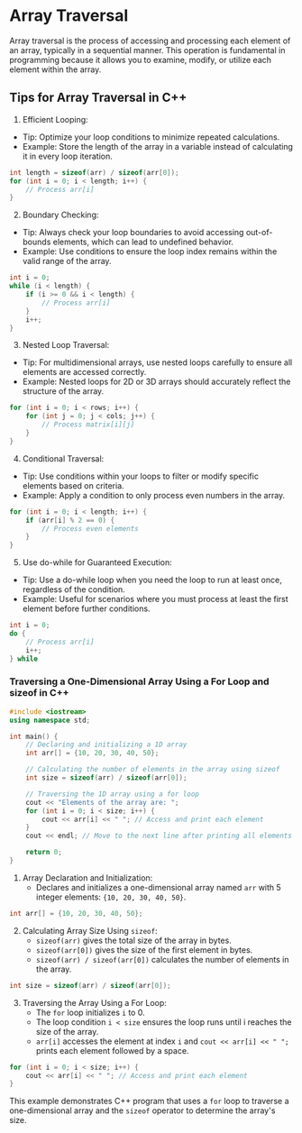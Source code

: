 # Array Traversal
Array traversal is the process of accessing and processing each element of an array, typically in a sequential manner. This operation is fundamental in programming because it allows you to examine, modify, or utilize each element within the array.

## Tips for Array Traversal in C++
1. Efficient Looping:
- Tip: Optimize your loop conditions to minimize repeated calculations.
- Example: Store the length of the array in a variable instead of calculating it in every loop iteration.
```cpp
int length = sizeof(arr) / sizeof(arr[0]);
for (int i = 0; i < length; i++) {
    // Process arr[i]
}
```
2. Boundary Checking:
- Tip: Always check your loop boundaries to avoid accessing out-of-bounds elements, which can lead to undefined behavior.
- Example: Use conditions to ensure the loop index remains within the valid range of the array.
```cpp
int i = 0;
while (i < length) {
    if (i >= 0 && i < length) {
        // Process arr[i]
    }
    i++;
}
```
3. Nested Loop Traversal:
- Tip: For multidimensional arrays, use nested loops carefully to ensure all elements are accessed correctly.
- Example: Nested loops for 2D or 3D arrays should accurately reflect the structure of the array.
```cpp
for (int i = 0; i < rows; i++) {
    for (int j = 0; j < cols; j++) {
        // Process matrix[i][j]
    }
}
```
4. Conditional Traversal:
- Tip: Use conditions within your loops to filter or modify specific elements based on criteria.
- Example: Apply a condition to only process even numbers in the array.
```cpp
for (int i = 0; i < length; i++) {
    if (arr[i] % 2 == 0) {
        // Process even elements
    }
}
```
5. Use do-while for Guaranteed Execution:
- Tip: Use a do-while loop when you need the loop to run at least once, regardless of the condition.
- Example: Useful for scenarios where you must process at least the first element before further conditions.
```cpp
int i = 0;
do {
    // Process arr[i]
    i++;
} while
```
### Traversing a One-Dimensional Array Using a For Loop and sizeof in C++
```cpp
#include <iostream>
using namespace std;

int main() {
    // Declaring and initializing a 1D array
    int arr[] = {10, 20, 30, 40, 50};

    // Calculating the number of elements in the array using sizeof
    int size = sizeof(arr) / sizeof(arr[0]);

    // Traversing the 1D array using a for loop
    cout << "Elements of the array are: ";
    for (int i = 0; i < size; i++) {
        cout << arr[i] << " "; // Access and print each element
    }
    cout << endl; // Move to the next line after printing all elements

    return 0;
}
```

1. Array Declaration and Initialization:
   - Declares and initializes a one-dimensional array named `arr` with 5 integer elements: `{10, 20, 30, 40, 50}`.
```cpp
int arr[] = {10, 20, 30, 40, 50};
```

2. Calculating Array Size Using `sizeof`:
    - `sizeof(arr)` gives the total size of the array in bytes.
    - `sizeof(arr[0])` gives the size of the first element in bytes.
    - `sizeof(arr) / sizeof(arr[0])` calculates the number of elements in the array.
```cpp
int size = sizeof(arr) / sizeof(arr[0]);
```

3. Traversing the Array Using a For Loop:
    - The `for` loop initializes `i` to 0.
    - The loop condition `i < size` ensures the loop runs until i reaches the size of the array.
    - `arr[i]` accesses the element at index `i` and `cout << arr[i] << " ";` prints each element followed by a space.
```cpp
for (int i = 0; i < size; i++) {
    cout << arr[i] << " "; // Access and print each element
}
```

This example demonstrates C++ program that uses a `for` loop to traverse a one-dimensional array and the `sizeof` operator to determine the array's size.
